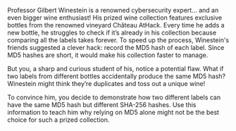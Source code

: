Professor Gilbert Winestein is a renowned cybersecurity expert... and an even bigger wine enthusiast! His prized wine collection features exclusive bottles from the renowned vineyard Château AtHack. Every time he adds a new bottle, he struggles to check if it’s already in his collection because comparing all the labels takes forever. To speed up the process, Winestein's friends suggested a clever hack: record the MD5 hash of each label. Since MD5 hashes are short, it would make his collection faster to manage.

But you, a sharp and curious student of his, notice a potential flaw. What if two labels from different bottles accidentally produce the same MD5 hash? Winestein might think they’re duplicates and toss out a unique wine!

To convince him, you decide to demonstrate how two different labels can have the same MD5 hash but different SHA-256 hashes. Use this information to teach him why relying on MD5 alone might not be the best choice for such a prized collection.
